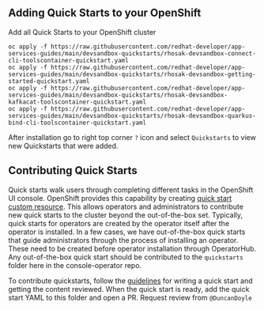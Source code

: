 ## Adding Quick Starts to your OpenShift

Add all Quick Starts to your OpenShift cluster
```
oc apply -f https://raw.githubusercontent.com/redhat-developer/app-services-guides/main/devsandbox-quickstarts/rhosak-devsandbox-connect-cli-toolscontainer-quickstart.yaml
oc apply -f https://raw.githubusercontent.com/redhat-developer/app-services-guides/main/devsandbox-quickstarts/rhosak-devsandbox-getting-started-quickstart.yaml
oc apply -f https://raw.githubusercontent.com/redhat-developer/app-services-guides/main/devsandbox-quickstarts/rhosak-devsandbox-kafkacat-toolscontainer-quickstart.yaml
oc apply -f https://raw.githubusercontent.com/redhat-developer/app-services-guides/main/devsandbox-quickstarts/rhosak-devsandbox-quarkus-bind-cli-toolscontainer-quickstart.yaml
```

After installation go to right top corner `?` icon and select `Quickstarts` to view new Quickstarts that were added.


## Contributing Quick Starts

Quick starts walk users through completing different tasks in the OpenShift UI console. 
OpenShift provides this capability by creating 
[quick start custom resource](https://github.com/openshift/enhancements/blob/master/enhancements/console/quick-starts.md).
This allows operators and administrators to contribute new quick starts to the
cluster beyond the out-of-the-box set. Typically, quick starts for operators are
created by the operator itself after the operator is installed. In a few cases,
we have out-of-the-box quick starts that guide administrators through the
process of installing an operator. These need to be created before operator
installation through OperatorHub. Any out-of-the-box quick start should be
contributed to the `quickstarts` folder here in the console-operator repo.

To contribute quickstarts, follow the
[guidelines](http://openshift.github.io/openshift-origin-design/conventions/documentation/quick-starts.html)
for writing a quick start and getting the content reviewed. When the
quick start is ready, add the quick start YAML to this folder and open a PR.
Request review from `@DuncanDoyle` 
